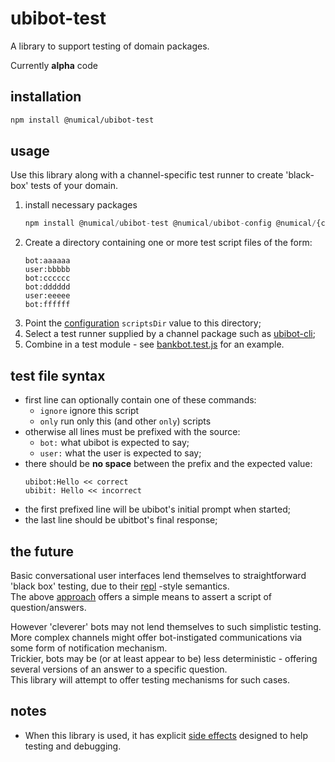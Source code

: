 # ubibot-test
A library to support testing of domain packages.

Currently **alpha** code 

## installation
```bash
npm install @numical/ubibot-test
```

## usage
Use this library along with a channel-specific test runner to create 'black-box' tests of your domain.
1. install necessary packages
    ```javascript
    npm install @numical/ubibot-test @numical/ubibot-config @numical/{channel package}
    ```
1. Create a directory containing one or more test script files of the form:
    ```
    bot:aaaaaa
    user:bbbbb
    bot:cccccc
    bot:dddddd
    user:eeeee 
    bot:ffffff
    ```
1. Point the [configuration](../ubibot-config/README.md) ```scriptsDir``` value to this directory;
1. Select a test runner supplied by a channel package such as [ubibot-cli](../ubibot-cli/README.md);
1. Combine in a test module - see [bankbot.test.js](../echobot/test/echo.test.js) for an example.

## test file syntax
* first line can optionally contain one of these commands:
    - ```ignore``` ignore this script
    - ```only``` run only this (and other ```only```) scripts
* otherwise all lines must be prefixed with the source:
    - ```bot:``` what ubibot is expected to say;
    - ```user:``` what the user is expected to say;
* there should be __no space__ between the prefix and the expected value:
    ```
    ubibot:Hello << correct
    ubibit: Hello << incorrect
    ```
* the first prefixed line will be ubibot's initial prompt when started;
* the last line should be ubitbot's final response;


## the future
Basic conversational user interfaces lend themselves to straightforward 'black box' testing, due to their [repl](https://en.wikipedia.org/wiki/Read%E2%80%93eval%E2%80%93print_loop) -style semantics.  
The above [approach](#approach) offers a simple means to assert a script of question/answers.

However 'cleverer' bots may not lend themselves to such simplistic testing.  
More complex channels might offer bot-instigated communications via some form of notification mechanism.  
Trickier, bots may be (or at least appear to be) less deterministic - offering several versions of an answer to a specific question.  
This library will attempt to offer testing mechanisms for such cases. 

## notes
* When this library is used, it has explicit [side effects](./lib/sideEffects.js) designed to help testing and debugging.

